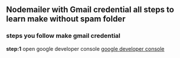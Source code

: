## Nodemailer with Gmail credential all steps to learn make without spam folder
### steps you follow make gmail credential
**step:1**
  open google developer console
  [google developer console](https://console.developers.google.com/projectcreate?previousPage=%2Fapis%2Fdashboard%3Fproject%3Dmailer-project-237318&folder=&organizationId=0)
